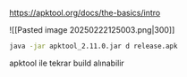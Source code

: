 https://apktool.org/docs/the-basics/intro

![[Pasted image 20250222125003.png|300]]

```bash
java -jar apktool_2.11.0.jar d release.apk
```

apktool ile tekrar build alınabilir

